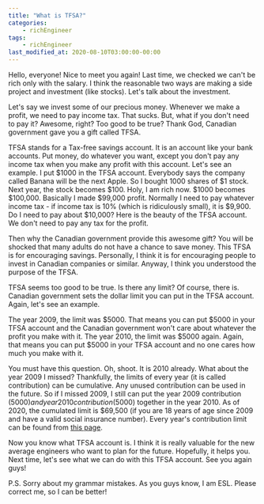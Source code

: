 ```yaml
---
title: "What is TFSA?"
categories:
    - richEngineer
tags:
    - richEngineer
last_modified_at: 2020-08-10T03:00:00-00:00
---
```


Hello, everyone! Nice to meet you again! Last time, we checked we can't be rich only with the salary. I think the reasonable two ways are making a side project and investment (like stocks). Let's talk about the investment.

Let's say we invest some of our precious money. Whenever we make a profit, we need to pay income tax. That sucks. But, what if you don't need to pay it? Awesome, right? Too good to be true? Thank God, Canadian government gave you a gift called TFSA.

TFSA stands for a Tax-free savings account. It is an account like your bank accounts. Put money, do whatever you want, except you don't pay any income tax when you make any profit with this account. Let's see an example. I put $1000 in the TFSA account. Everybody says the company called Banana will be the next Apple. So I bought 1000 shares of $1 stock. Next year, the stock becomes $100. Holy, I am rich now. $1000 becomes $100,000. Basically I made $99,000 profit. Normally I need to pay whatever income tax - if income tax is 10% (which is ridiculously small), it is $9,900. Do I need to pay about $10,000? Here is the beauty of the TFSA account. We don't need to pay any tax for the profit.

Then why the Canadian government provide this awesome gift? You will be shocked that many adults do not have a chance to save money. This TFSA is for encouraging savings. Personally, I think it is for encouraging people to invest in Canadian companies or similar. Anyway, I think you understood the purpose of the TFSA.

TFSA seems too good to be true. Is there any limit? Of course, there is. Canadian government sets the dollar limit you can put in the TFSA account. Again, let's see an example.

The year 2009, the limit was $5000. That means you can put $5000 in your TFSA account and the Canadian government won't care about whatever the profit you make with it. The year 2010, the limit was $5000 again. Again, that means you can put $5000 in your TFSA account and no one cares how much you make with it.

You must have this question. Oh, shoot. It is 2010 already. What about the year 2009 I missed? Thankfully, the limits of every year (it is called contribution) can be cumulative. Any unused contribution can be used in the future. So if I missed 2009, I still can put the year 2009 contribution ($5000) and year 2010 contribution ($5000) together in the year 2010. As of 2020, the cumulated limit is \$69,500 (if you are 18 years of age since 2009 and have a valid social insurance number). Every year's contribution limit can be found from [this page](https://www.canada.ca/en/revenue-agency/services/tax/individuals/topics/tax-free-savings-account/contributions.html).

Now you know what TFSA account is. I think it is really valuable for the new average engineers who want to plan for the future. Hopefully, it helps you. Next time, let's see what we can do with this TFSA account. See you again guys!

P.S. Sorry about my grammar mistakes. As you guys know, I am ESL. Please correct me, so I can be better!
